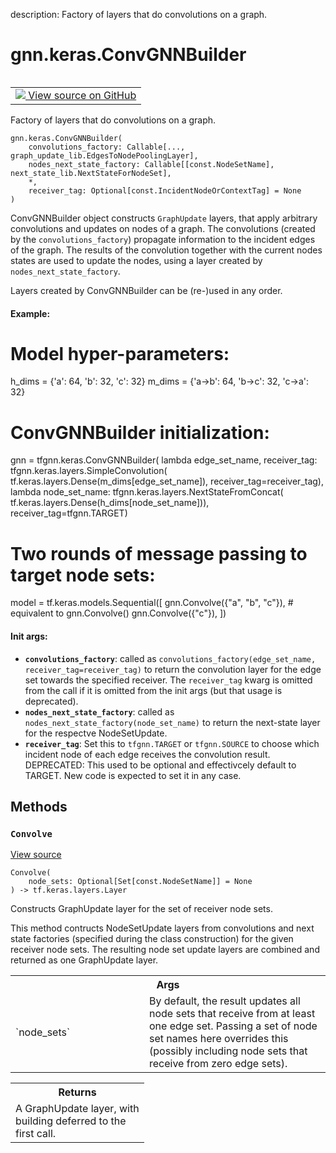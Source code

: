 description: Factory of layers that do convolutions on a graph.

<div itemscope itemtype="http://developers.google.com/ReferenceObject">
<meta itemprop="name" content="gnn.keras.ConvGNNBuilder" />
<meta itemprop="path" content="Stable" />
<meta itemprop="property" content="Convolve"/>
<meta itemprop="property" content="__init__"/>
</div>

# gnn.keras.ConvGNNBuilder

<!-- Insert buttons and diff -->

<table class="tfo-notebook-buttons tfo-api nocontent" align="left">
<td>
  <a target="_blank" href="https://github.com/tensorflow/gnn/tree/master/tensorflow_gnn/keras/builders.py#L15-L122">
    <img src="https://www.tensorflow.org/images/GitHub-Mark-32px.png" />
    View source on GitHub
  </a>
</td>
</table>

Factory of layers that do convolutions on a graph.

<pre class="devsite-click-to-copy prettyprint lang-py tfo-signature-link">
<code>gnn.keras.ConvGNNBuilder(
    convolutions_factory: Callable[..., graph_update_lib.EdgesToNodePoolingLayer],
    nodes_next_state_factory: Callable[[const.NodeSetName], next_state_lib.NextStateForNodeSet],
    *,
    receiver_tag: Optional[const.IncidentNodeOrContextTag] = None
)
</code></pre>

<!-- Placeholder for "Used in" -->

ConvGNNBuilder object constructs `GraphUpdate` layers, that apply arbitrary
convolutions and updates on nodes of a graph. The convolutions (created by the
`convolutions_factory`) propagate information to the incident edges of the
graph. The results of the convolution together with the current nodes states
are used to update the nodes, using a layer created by
`nodes_next_state_factory`.

Layers created by ConvGNNBuilder can be (re-)used in any order.

#### Example:

# Model hyper-parameters:
h_dims = {'a': 64, 'b': 32, 'c': 32}
m_dims = {'a->b': 64, 'b->c': 32, 'c->a': 32}

# ConvGNNBuilder initialization:

gnn = tfgnn.keras.ConvGNNBuilder( lambda edge_set_name, receiver_tag:
tfgnn.keras.layers.SimpleConvolution(
tf.keras.layers.Dense(m_dims[edge_set_name]), receiver_tag=receiver_tag), lambda
node_set_name: tfgnn.keras.layers.NextStateFromConcat(
tf.keras.layers.Dense(h_dims[node_set_name])), receiver_tag=tfgnn.TARGET)

# Two rounds of message passing to target node sets:
model = tf.keras.models.Sequential([
    gnn.Convolve({"a", "b", "c"}),  # equivalent to gnn.Convolve()
    gnn.Convolve({"c"}),
])



#### Init args:

*   <b>`convolutions_factory`</b>: called as
    `convolutions_factory(edge_set_name, receiver_tag=receiver_tag)` to return
    the convolution layer for the edge set towards the specified receiver. The
    `receiver_tag` kwarg is omitted from the call if it is omitted from the init
    args (but that usage is deprecated).
*   <b>`nodes_next_state_factory`</b>: called as
    `nodes_next_state_factory(node_set_name)` to return the next-state layer for
    the respectve NodeSetUpdate.
*   <b>`receiver_tag`</b>: Set this to `tfgnn.TARGET` or `tfgnn.SOURCE` to
    choose which incident node of each edge receives the convolution result.
    DEPRECATED: This used to be optional and effectivcely default to TARGET. New
    code is expected to set it in any case.

## Methods

<h3 id="Convolve"><code>Convolve</code></h3>

<a target="_blank" class="external" href="https://github.com/tensorflow/gnn/tree/master/tensorflow_gnn/keras/builders.py#L74-L122">View
source</a>

<pre class="devsite-click-to-copy prettyprint lang-py tfo-signature-link">
<code>Convolve(
    node_sets: Optional[Set[const.NodeSetName]] = None
) -> tf.keras.layers.Layer
</code></pre>

Constructs GraphUpdate layer for the set of receiver node sets.

This method contructs NodeSetUpdate layers from convolutions and next state
factories (specified during the class construction) for the given receiver node
sets. The resulting node set update layers are combined and returned as one
GraphUpdate layer.

<!-- Tabular view -->
 <table class="responsive fixed orange">
<colgroup><col width="214px"><col></colgroup>
<tr><th colspan="2">Args</th></tr>

<tr>
<td>
`node_sets`
</td>
<td>
By default, the result updates all node sets that receive from
at least one edge set. Passing a set of node set names here overrides
this (possibly including node sets that receive from zero edge sets).
</td>
</tr>
</table>

<!-- Tabular view -->

 <table class="responsive fixed orange">
<colgroup><col width="214px"><col></colgroup>
<tr><th colspan="2">Returns</th></tr>
<tr class="alt">
<td colspan="2">
A GraphUpdate layer, with building deferred to the first call.
</td>
</tr>

</table>





